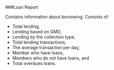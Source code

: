 ###Loan Report

Contains information about borrowing. Consists of: 
- Total lending, 
- Lending based on GMD, 
- Lending by the collection type, 
- Total lending transactions, 
- The average transaction per day, 
- Member who have loans, 
- Members who do not have loans, and 
- Total overdues loans.
